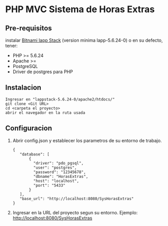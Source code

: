 # PHP MVC Sistema de Horas Extras

## Pre-requisitos

instalar [Bitnami lapp Stack](https://bitnami.com/stack/lapp) (version minima lapp-5.6.24-0) o en su defecto, tener:

- PHP >= 5.6.24
- Apache >= 
- PostgreSQL
- Driver de postgres para PHP

## Instalacion

```
Ingresar en "lappstack-5.6.24-0/apache2/htdocs/"
git clone <Git URL>
cd <carpeta el proyecto>
abrir el navegador en la ruta usada
```

## Configuracion

1. Abrir config.json y establecer los parametros de su entorno de trabajo.
   ```
   {
      "database": [
          {
            "driver": "pdo_pgsql",
            "user": "postgres",
            "password": "12345678",
            "dbname": "HorasExtras",
            "host": "localhost",
            "port": "5433"
          }
      ],
      "base_url": "http://localhost:8080/SysHorasExtras"
   }
   ```
2. Ingresar en la URL del proyecto segun su entorno. Ejemplo: [http://localhost:8080/SysHorasExtras](http://localhost:8080/SysHorasExtras)

